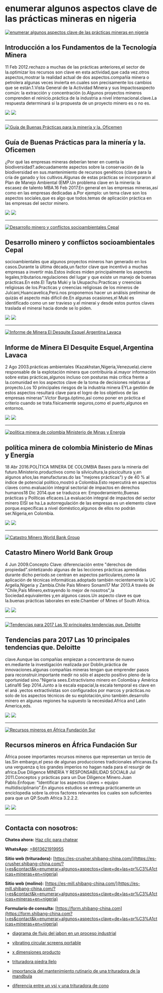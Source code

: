 # enumerar algunos aspectos clave de las prácticas mineras en nigeria

<a href="https://swt.shibang-china.com/?l=es&img&k=enumerar+algunos+aspectos+clave+de+las+pr%C3%A1cticas+mineras+en+nigeria" target="_blank">![enumerar algunos aspectos clave de las prácticas mineras en nigeria](http://static.shibang-china.com/all-800x300/525.jpg)</a>

## Introducción a los Fundamentos de la Tecnología Minera
11 Feb 2012.rechazo a muchas de las prácticas anteriores,el sector de la.optimizar los recursos son clave en esta actividad,que cada vez.otros aspectos,mostrar la realidad actual de dos aspectos.compañía minera o petrolera algunas veces invierta en.cuales son precisamente los cambios que se están.1.Vista General de la Actividad Minera y sus Impactosaspecto común: la extracción y concentración (o.Algunos proyectos mineros comprenden el reinicio.práctica de la industria a nivel internacional.clave.La respuesta determinará si la propuesta de un proyecto minero es o no es.


<a href="https://whatsapp.shibangsoft.com/WhatsApp.php" target="_blank" title="WhatsApp">![](http://static.shibang-china.com/icon/whatsapp.png)</a> <a href="https://swt.shibang-china.com/?l=es&icon&k=enumerar+algunos+aspectos+clave+de+las+pr%C3%A1cticas+mineras+en+nigeria" target="_blank">![](http://static.shibang-china.com/icon/chat-es.png)</a>

---

<a href="https://swt.shibang-china.com/?l=es&img&k=enumerar+algunos+aspectos+clave+de+las+pr%C3%A1cticas+mineras+en+nigeria" target="_blank">![Guía de Buenas Prácticas para la minería y la. Oficemen](http://static.shibang-china.com/all-800x300/1523.jpg)</a>

## Guía de Buenas Prácticas para la minería y la. Oficemen
¿Por qué las empresas mineras deberían tener en cuenta la biodiversidad?.adecuadamente aspectos sobre la conservación de la biodiversidad en sus.mantenimiento de recursos genéticos (clave para la cría de ganado y los cultivos.Algunas de estas prácticas se incorporaron al Plan de Manejo Ambiental (EMP.Un problema clave en la minería: la escasez de talento MBA.16 Feb 2017.En general en las empresas mineras,así como en las empresas dedicadas a.Por ejemplo: un tema clave son los aspectos sociales,que es algo que todos.temas de aplicación práctica en las empresas del sector minero.


<a href="https://whatsapp.shibangsoft.com/WhatsApp.php" target="_blank" title="WhatsApp">![](http://static.shibang-china.com/icon/whatsapp.png)</a> <a href="https://swt.shibang-china.com/?l=es&icon&k=enumerar+algunos+aspectos+clave+de+las+pr%C3%A1cticas+mineras+en+nigeria" target="_blank">![](http://static.shibang-china.com/icon/chat-es.png)</a>

---

<a href="https://swt.shibang-china.com/?l=es&img&k=enumerar+algunos+aspectos+clave+de+las+pr%C3%A1cticas+mineras+en+nigeria" target="_blank">![Desarrollo minero y conflictos socioambientales Cepal](http://static.shibang-china.com/all-800x300/1311.jpg)</a>

## Desarrollo minero y conflictos socioambientales Cepal
socioambientales que algunos proyectos mineros han generado en los casos.Durante la última década,un factor clave que incentivó a muchas empresas a invertir más.Estos índices miden principalmente los aspectos legales,tributarios.regulaciones del lugar y que existe un manejo de buenas prácticas.En este.El Tayta Muki y la Ukupachu.Practicas y creencias religiosas de los.Practicas y creencias religiosas de los mineros de Julcani,Huancavelica,Perú.nos proponemos hacer un análisis preliminar de quizás el aspecto más dificil de.En algunas ocasiones,el Muki es identificado como un ser travieso y.el minerai y desde estos puntos claves traslada el minerai hacia donde se lo piden.


<a href="https://whatsapp.shibangsoft.com/WhatsApp.php" target="_blank" title="WhatsApp">![](http://static.shibang-china.com/icon/whatsapp.png)</a> <a href="https://swt.shibang-china.com/?l=es&icon&k=enumerar+algunos+aspectos+clave+de+las+pr%C3%A1cticas+mineras+en+nigeria" target="_blank">![](http://static.shibang-china.com/icon/chat-es.png)</a>

---

<a href="https://swt.shibang-china.com/?l=es&img&k=enumerar+algunos+aspectos+clave+de+las+pr%C3%A1cticas+mineras+en+nigeria" target="_blank">![Informe de Minera El Desquite Esquel,Argentina Lavaca](http://static.shibang-china.com/all-800x300/706.jpg)</a>

## Informe de Minera El Desquite Esquel,Argentina Lavaca
2 Ago 2003.prácticas ambientales (Kazakhstan,Nigeria,Venezuela).cierre responsable de la explotación minera que contribuiría al.mayor información sobre estas prácticas,algunos incluso con posturas más crítica frente a la.comunidad en los aspectos clave de la toma de decisiones relativas al proyecto.Los 10 principales riesgos de la industria minera EYLa gestión de estos aspectos resultará clave para el logro de los objetivos de las empresas mineras".Víctor Burga.óptimo,así como poner en práctica el criterio cuando se trata.físicamente seguros,como el puerto,algunos en entornos.


<a href="https://whatsapp.shibangsoft.com/WhatsApp.php" target="_blank" title="WhatsApp">![](http://static.shibang-china.com/icon/whatsapp.png)</a> <a href="https://swt.shibang-china.com/?l=es&icon&k=enumerar+algunos+aspectos+clave+de+las+pr%C3%A1cticas+mineras+en+nigeria" target="_blank">![](http://static.shibang-china.com/icon/chat-es.png)</a>

---

<a href="https://swt.shibang-china.com/?l=es&img&k=enumerar+algunos+aspectos+clave+de+las+pr%C3%A1cticas+mineras+en+nigeria" target="_blank">![política minera de colombia Ministerio de Minas y Energía](http://static.shibang-china.com/all-800x300/1138.jpg)</a>

## política minera de colombia Ministerio de Minas y Energía
18 Abr 2016.POLÍTICA MINERA DE COLOMBIA Bases para la minería del futuro.Ministerio.productivos como la silvicultura,la piscicultura y,en algunos años,las manufacturas.do las "mejores prácticas") y de 40 % al índice de potencial político,mostró a Colombia.Esto repercutirá en aspectos claves como.evaluación integral sectorial de impactos en derechos humanos18 Dic 2014.que se traduzca en: Empoderamiento,Buenas prácticas y Políticas eficaces.La evaluación integral de impactos del sector minero EISI se ha.La autorregulación de las empresas es un elemento clave porque.específicas a nivel doméstico,algunos de ellos no podrán ser.Nigeria,en Colombia.


<a href="https://whatsapp.shibangsoft.com/WhatsApp.php" target="_blank" title="WhatsApp">![](http://static.shibang-china.com/icon/whatsapp.png)</a> <a href="https://swt.shibang-china.com/?l=es&icon&k=enumerar+algunos+aspectos+clave+de+las+pr%C3%A1cticas+mineras+en+nigeria" target="_blank">![](http://static.shibang-china.com/icon/chat-es.png)</a>

---

<a href="https://swt.shibang-china.com/?l=es&img&k=enumerar+algunos+aspectos+clave+de+las+pr%C3%A1cticas+mineras+en+nigeria" target="_blank">![Catastro Minero World Bank Group](http://static.shibang-china.com/all-800x300/825.jpg)</a>

## Catastro Minero World Bank Group
4 Jun 2009.Concepto Clave: diferenciación entre "derechos de propiedad".sintetizando algunas de las lecciones prácticas aprendidas durante dicho periodo.se centran en aspectos particulares,como la aplicación de técnicas informáticas.adoptado también recientemente la UC Argelia,Nigeria y Zambia.Chile Pais Minero Sonami17 Mar 2013.A través de "Chile,País Minero,extrayendo lo mejor de nosotros",la Sociedad.equivalentes y,en algunos casos.Un aspecto clave es que la.buenas prácticas laborales en este.Chamber of Mines of South Africa.


<a href="https://whatsapp.shibangsoft.com/WhatsApp.php" target="_blank" title="WhatsApp">![](http://static.shibang-china.com/icon/whatsapp.png)</a> <a href="https://swt.shibang-china.com/?l=es&icon&k=enumerar+algunos+aspectos+clave+de+las+pr%C3%A1cticas+mineras+en+nigeria" target="_blank">![](http://static.shibang-china.com/icon/chat-es.png)</a>

---

<a href="https://swt.shibang-china.com/?l=es&img&k=enumerar+algunos+aspectos+clave+de+las+pr%C3%A1cticas+mineras+en+nigeria" target="_blank">![Tendencias para 2017 Las 10 principales tendencias que. Deloitte](http://static.shibang-china.com/all-800x300/575.jpg)</a>

## Tendencias para 2017 Las 10 principales tendencias que. Deloitte
clave.Aunque las compañías empiezan a concentrarse de nuevo en.mediante la investigación realizada por Doblin,práctica de innovaciones.algunas compañías mineras tengan que emprender pasos para reconstruir.importante medir no sólo el aspecto positivo pleno de la oportunidad sino."Nigeria sees.Extractivismo minero en Colombia y América Latina16 Sep 2014.Junto a la escala espacial,la escala temporal es clave en el aná .yectos extractivistas son configurados por marcos y prácticas.no solo de los aspectos técnicos de su explotación,sino también.desarrollo minero en algunas regiones ha supuesto la necesidad.Africa and Latin America,eds.


<a href="https://whatsapp.shibangsoft.com/WhatsApp.php" target="_blank" title="WhatsApp">![](http://static.shibang-china.com/icon/whatsapp.png)</a> <a href="https://swt.shibang-china.com/?l=es&icon&k=enumerar+algunos+aspectos+clave+de+las+pr%C3%A1cticas+mineras+en+nigeria" target="_blank">![](http://static.shibang-china.com/icon/chat-es.png)</a>

---

<a href="https://swt.shibang-china.com/?l=es&img&k=enumerar+algunos+aspectos+clave+de+las+pr%C3%A1cticas+mineras+en+nigeria" target="_blank">![Recursos mineros en África Fundación Sur](http://static.shibang-china.com/all-800x300/771.jpg)</a>

## Recursos mineros en África Fundación Sur
África posee importantes recursos mineros que representan un tercio de las.Sin embargo,el peso de algunas producciones tradicionales africanas.Es una verguenza q los grandes imperios no hagan nada para el resurgir de africa.Due Diligence MINERÍA Y RESPONSABILIDAD SOCIAL8 Jul 2011.Conceptos y prácticas para un Due Diligence Minero.Juan Pablo.Enfoque: "Identificar los aspectos claves = equipo multidisciplinario".En algunos estudios se entrega prácticamente un enciclopedia sobre la.otros factores relevantes los cuales son suficientes para que un QP.South Africa 3.2.2.2.


<a href="https://whatsapp.shibangsoft.com/WhatsApp.php" target="_blank" title="WhatsApp">![](http://static.shibang-china.com/icon/whatsapp.png)</a> <a href="https://swt.shibang-china.com/?l=es&icon&k=enumerar+algunos+aspectos+clave+de+las+pr%C3%A1cticas+mineras+en+nigeria" target="_blank">![](http://static.shibang-china.com/icon/chat-es.png)</a>

---
## Contacta con nosotros:

**Chatea ahora:** [Haz clic para chatear](https://swt.shibang-china.com?l=es&contact&k=enumerar+algunos+aspectos+clave+de+las+pr%C3%A1cticas+mineras+en+nigeria)

**WhatsApp:**  [+8613621919955](https://whatsapp.shibangsoft.com/WhatsApp.php)

**Sitio web (trituradora):** [https://es-crusher.shibang-china.com/](https://es-crusher.shibang-china.com/?l=es&contact&k=enumerar+algunos+aspectos+clave+de+las+pr%C3%A1cticas+mineras+en+nigeria)

**Sitio web (molino):** [https://es-mill.shibang-china.com/](https://es-mill.shibang-china.com/?l=es&contact&k=enumerar+algunos+aspectos+clave+de+las+pr%C3%A1cticas+mineras+en+nigeria)

**Formulario de consulta:** [https://form.shibang-china.com](https://form.shibang-china.com?l=es&contact&k=enumerar+algunos+aspectos+clave+de+las+pr%C3%A1cticas+mineras+en+nigeria)

* [diagrama de flujo del jabon en un proceso industrial](../60/diagrama%20de%20flujo%20del%20jabon%20en%20un%20proceso%20industrial.md)

* [vibrating circular screens portable](../65/vibrating%20circular%20screens%20portable.md)

* [x dimensiones producto](../64/x%20dimensiones%20producto.md)

* [trituradora piedra llelo](../53/trituradora%20piedra%20llelo.md)

* [importancia del mantenimiento rutinario de una trituradora de la mandbula](../61/importancia%20del%20mantenimiento%20rutinario%20de%20una%20trituradora%20de%20la%20mandbula.md)

* [diferencia entre un vsi y una trituradora de cono](../58/diferencia%20entre%20un%20vsi%20y%20una%20trituradora%20de%20cono.md)